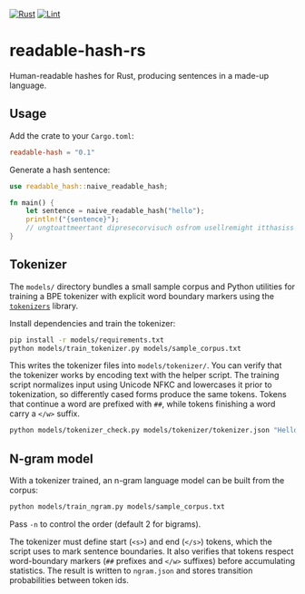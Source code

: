 [![Rust](https://github.com/renatgalimov/readable-hash-rs/actions/workflows/rust.yml/badge.svg)](https://github.com/renatgalimov/readable-hash-rs/actions/workflows/rust.yml)
[![Lint](https://github.com/renatgalimov/readable-hash-rs/actions/workflows/lint.yml/badge.svg)](https://github.com/renatgalimov/readable-hash-rs/actions/workflows/lint.yml)

# readable-hash-rs
Human-readable hashes for Rust, producing sentences in a made-up language.

## Usage

Add the crate to your `Cargo.toml`:

```toml
readable-hash = "0.1"
```

Generate a hash sentence:

```rust
use readable_hash::naive_readable_hash;

fn main() {
    let sentence = naive_readable_hash("hello");
    println!("{sentence}");
    // ungtoattmeertant dipresecorvisuch osfrom usellremight itthasiss upfeprojthem uthver off abljahim iz
}
```

## Tokenizer

The `models/` directory bundles a small sample corpus and Python utilities for
training a BPE tokenizer with explicit word boundary markers using the
[`tokenizers`](https://github.com/huggingface/tokenizers) library.

Install dependencies and train the tokenizer:

```bash
pip install -r models/requirements.txt
python models/train_tokenizer.py models/sample_corpus.txt
```

This writes the tokenizer files into `models/tokenizer/`. You can verify that
the tokenizer works by encoding text with the helper script. The training
script normalizes input using Unicode NFKC and lowercases it prior to
tokenization, so differently cased forms produce the same tokens. Tokens that
continue a word are prefixed with `##`, while tokens finishing a word carry a
`</w>` suffix.

```bash
python models/tokenizer_check.py models/tokenizer/tokenizer.json "Hello WORLD"
```

## N-gram model

With a tokenizer trained, an n-gram language model can be built from the
corpus:

```bash
python models/train_ngram.py models/sample_corpus.txt
```

Pass `-n` to control the order (default 2 for bigrams).

The tokenizer must define start (`<s>`) and end (`</s>`) tokens, which the
script uses to mark sentence boundaries. It also verifies that tokens respect
word-boundary markers (`##` prefixes and `</w>` suffixes) before accumulating
statistics. The result is written to ``ngram.json`` and stores transition
probabilities between token ids.
